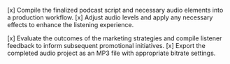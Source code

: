 [x] Compile the finalized podcast script and necessary audio elements into a production workflow.
[x] Adjust audio levels and apply any necessary effects to enhance the listening experience.


[x] Evaluate the outcomes of the marketing strategies and compile listener feedback to inform subsequent promotional initiatives.
[x] Export the completed audio project as an MP3 file with appropriate bitrate settings.